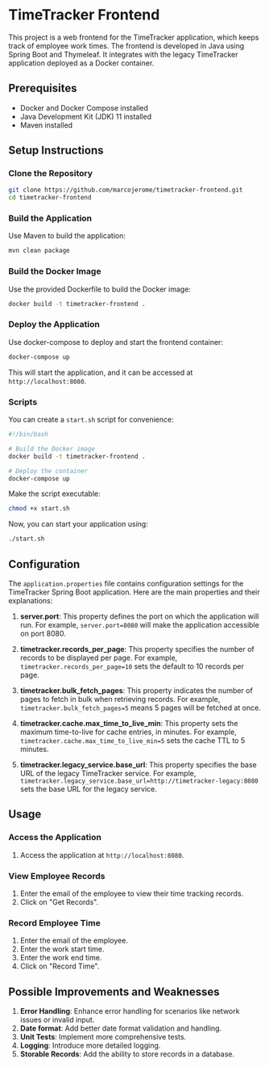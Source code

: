 
# TimeTracker Frontend

This project is a web frontend for the TimeTracker application, which keeps track of employee work times. The frontend is developed in Java using Spring Boot and Thymeleaf. It integrates with the legacy TimeTracker application deployed as a Docker container.

## Prerequisites

- Docker and Docker Compose installed
- Java Development Kit (JDK) 11 installed
- Maven installed


## Setup Instructions

### Clone the Repository

```sh
git clone https://github.com/marcojerome/timetracker-frontend.git
cd timetracker-frontend
```
### Build the Application

Use Maven to build the application:

```sh
mvn clean package
```

### Build the Docker Image

Use the provided Dockerfile to build the Docker image:

```sh
docker build -t timetracker-frontend .
```

### Deploy the Application

Use docker-compose to deploy and start the frontend container:

```sh
docker-compose up
```

This will start the application, and it can be accessed at `http://localhost:8080`.

### Scripts

You can create a `start.sh` script for convenience:

```sh
#!/bin/bash

# Build the Docker image
docker build -t timetracker-frontend .

# Deploy the container
docker-compose up
```

Make the script executable:

```sh
chmod +x start.sh
```

Now, you can start your application using:

```sh
./start.sh
```

## Configuration

The `application.properties` file contains configuration settings for the TimeTracker Spring Boot application. Here are the main properties and their explanations:

1. **server.port**: This property defines the port on which the application will run. For example, `server.port=8080` will make the application accessible on port 8080.

2. **timetracker.records_per_page**: This property specifies the number of records to be displayed per page. For example, `timetracker.records_per_page=10` sets the default to 10 records per page.

3. **timetracker.bulk_fetch_pages**: This property indicates the number of pages to fetch in bulk when retrieving records. For example, `timetracker.bulk_fetch_pages=5` means 5 pages will be fetched at once.

4. **timetracker.cache.max_time_to_live_min**: This property sets the maximum time-to-live for cache entries, in minutes. For example, `timetracker.cache.max_time_to_live_min=5` sets the cache TTL to 5 minutes.

5. **timetracker.legacy_service.base_url**: This property specifies the base URL of the legacy TimeTracker service. For example, `timetracker.legacy_service.base_url=http://timetracker-legacy:8080` sets the base URL for the legacy service.


## Usage

### Access the Application

1. Access the application at `http://localhost:8080`.

### View Employee Records

1. Enter the email of the employee to view their time tracking records.
2. Click on "Get Records".

### Record Employee Time

1. Enter the email of the employee.
2. Enter the work start time.
3. Enter the work end time.
4. Click on "Record Time".

## Possible Improvements and Weaknesses

1. **Error Handling**: Enhance error handling for scenarios like network issues or invalid input.
2. **Date format**: Add better date format validation and handling.
3. **Unit Tests**: Implement more comprehensive tests.
4. **Logging**: Introduce more detailed logging.
5. **Storable Records**: Add the ability to store records in a database.